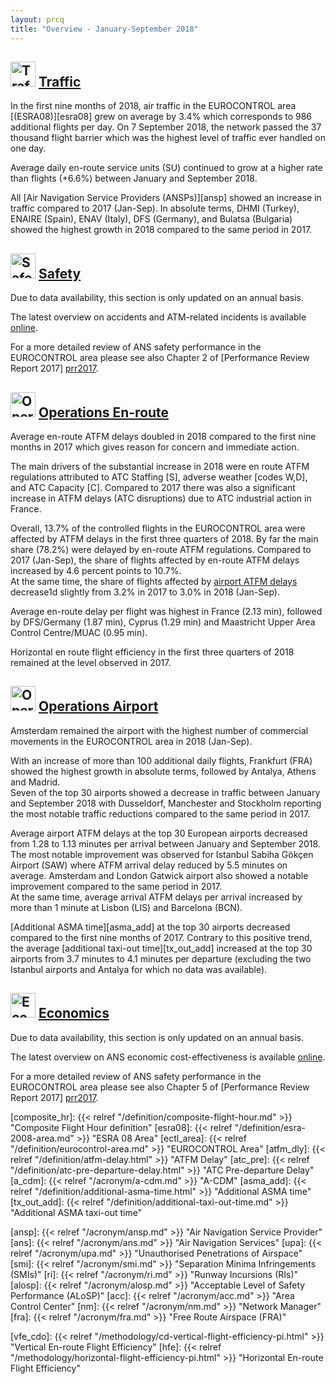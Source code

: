 ```yaml
---
layout: prcq
title: "Overview - January-September 2018"
---
```

<style>
.headimg {
    float:left;
    margin-right:5px;
}
.leadimg {
    margin-left:3px;
}
</style>

## <img src="/images/prcq-traffic.png" width="40" height="40" alt="Traffic"> [Traffic][traffic]

In the first nine months of 2018, air traffic in the EUROCONTROL area [(ESRA08)][esra08] grew on average by 3.4% which corresponds to 986 additional flights per day. On 7 September 2018, the network passed the 37 thousand flight barrier which was the highest level of traffic ever handled on one day. <br>

Average daily en-route service units (SU) continued to grow at a higher rate than flights (+6.6%) between January and September 2018.  

All [Air Navigation Service Providers (ANSPs)][ansp] showed an increase in traffic compared to 2017 (Jan-Sep). In absolute terms, DHMI (Turkey), ENAIRE (Spain), ENAV (Italy), DFS (Germany), and Bulatsa (Bulgaria) showed the highest growth in 2018 compared to the same period in 2017.






## <img src="/images/prcq-safety.png" width="40" height="40" alt="Safety"> [Safety][safety]

Due to data availability, this section is only updated on an annual basis.

The latest overview on accidents and ATM-related incidents is available [online][safety].  

For a more detailed review of ANS safety performance in the EUROCONTROL area please see also Chapter 2 of [Performance Review Report 2017] [prr2017].






## <img src="/images/prcq-operations-enroute.png" width="40" height="40" alt="Operations En-route"> [Operations En-route][ops_ert]

Average en-route ATFM delays doubled in 2018 compared to the first nine months in 2017 which gives reason for concern and immediate action. 

The main drivers of the substantial increase in 2018 were en route ATFM regulations attributed to ATC Staffing [S], adverse weather [codes W,D], and ATC Capacity [C]. Compared to 2017 there was also a significant increase in ATFM delays (ATC disruptions) due to ATC industrial action in France. 

Overall, 13.7% of the controlled flights in the EUROCONTROL area were affected by ATFM delays in the first three quarters of 2018. By far the main share (78.2%) were delayed by en-route ATFM regulations. Compared to 2017 (Jan-Sep), the share of flights affected by en-route ATFM delays increased by 4.6 percent points to 10.7%. <br>At the same time, the share of flights affected by <a href='{{"/prcq/ops-airport.html"| prepend: site.baseurl | prepend: site.url }}'>airport ATFM delays</a> decrease1d slightly from 3.2% in 2017 to 3.0% in 2018 (Jan-Sep).

Average en-route delay per flight was highest in France (2.13 min), followed by DFS/Germany (1.87 min), Cyprus (1.29 min) and Maastricht Upper Area Control Centre/MUAC (0.95 min). 

Horizontal en route flight efficiency in the first three quarters of 2018 remained at the level observed in 2017. 








##  <img src="/images/prcq-operations-airport.png" width="40" height="40" alt="Operations at Airports"> [Operations Airport][ops_apt]

Amsterdam remained the airport with the highest number of commercial movements in the EUROCONTROL area in 2018 (Jan-Sep).<br>

With an increase of more than 100 additional daily flights, Frankfurt (FRA) showed the highest growth in absolute terms, followed by Antalya, Athens and Madrid. 
<br>
Seven of the top 30 airports showed a decrease in traffic between January and September 2018 with Dusseldorf, Manchester and Stockholm reporting the most notable traffic reductions compared to the same period in 2017.  

Average airport ATFM delays at the top 30 European airports decreased from 1.28 to 1.13 minutes per arrival between January and September 2018. The most notable improvement was observed for Istanbul Sabiha Gökçen Airport (SAW) where ATFM arrival delay reduced by 5.5 minutes on average. Amsterdam and London Gatwick airport also showed a notable improvement compared to the same period in 2017. <br>
At the same time, average arrival ATFM delays per arrival increased by more than 1 minute at Lisbon (LIS) and Barcelona (BCN). 

[Additional ASMA time][asma_add] at the top 30 airports decreased compared to the first nine months of 2017. Contrary to this positive trend, the average [additional taxi-out time][tx_out_add] increased at the top 30 airports from 3.7 minutes to 4.1 minutes per departure (excluding the two Istanbul airports and Antalya for which no data was available). 






## <img src="/images/prcq-economics.png" width="40" height="40" alt="Economics"> [Economics][economics]

Due to data availability, this section is only updated on an annual basis.

The latest overview on ANS economic cost-effectiveness is available [online][economics].  

For a more detailed review of ANS safety performance in the EUROCONTROL area please see also Chapter 5 of [Performance Review Report 2017] [prr2017].






[composite_hr]: {{< relref "/definition/composite-flight-hour.md" >}} "Composite Flight Hour definition"
[esra08]: {{< relref "/definition/esra-2008-area.md" >}} "ESRA 08 Area"
[ectl_area]: {{< relref "/definition/eurocontrol-area.md" >}} "EUROCONTROL Area"
[atfm_dly]: {{< relref "/definition/atfm-delay.html" >}} "ATFM Delay"
[atc_pre]: {{< relref "/definition/atc-pre-departure-delay.html" >}} "ATC Pre-departure Delay"
[a_cdm]: {{< relref "/acronym/a-cdm.md" >}} "A-CDM"
[asma_add]: {{< relref "/definition/additional-asma-time.html" >}} "Additional ASMA time"
[tx_out_add]: {{< relref "/definition/additional-taxi-out-time.md" >}} "Additional ASMA taxi-out time"

[ansp]: {{< relref "/acronym/ansp.md" >}} "Air Navigation Service Provider"
[ans]: {{< relref "/acronym/ans.md" >}} "Air Navigation Services"
[upa]: {{< relref "/acronym/upa.md" >}} "Unauthorised Penetrations of Airspace"
[smi]: {{< relref "/acronym/smi.md" >}} "Separation Minima Infringements (SMIs)"
[ri]: {{< relref "/acronym/ri.md" >}} "Runway Incursions (RIs)"
[alosp]: {{< relref "/acronym/alosp.md" >}} "Acceptable Level of Safety Performance (ALoSP)"
[acc]: {{< relref "/acronym/acc.md" >}} "Area Control Center"
[nm]: {{< relref "/acronym/nm.md" >}} "Network Manager"
[fra]: {{< relref "/acronym/fra.md" >}} "Free Route Airspace (FRA)"

[vfe_cdo]: {{< relref "/methodology/cd-vertical-flight-efficiency-pi.html" >}} "Vertical En-route Flight Efficiency"
[hfe]: {{< relref "/methodology/horizontal-flight-efficiency-pi.html" >}} "Horizontal En-route Flight Efficiency"

[traffic]: /prcq/traffic/ "Traffic"
[safety]: /prcq/safety/ "Safety"
[ops_apt]: /prcq/ops-airport/ "Operations at Airports"
[ops_ert]: /prcq/ops-en-route/ "Operations En-route"
[economics]: /prcq/economics/ "Economics"
[prr2017]: http://www.eurocontrol.int/publications/performance-review-report-prr-2017 "PRR 2017"

